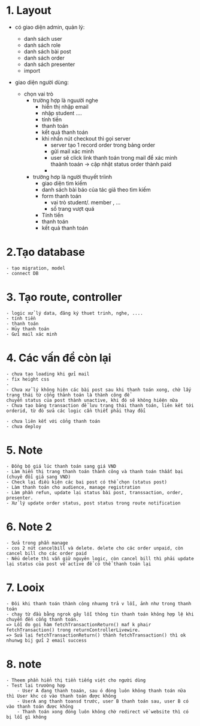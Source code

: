 # 1. Layout
- có giao diện admin, quản lý: 
  - danh sách user 
  - danh sách role
  - danh sách bài post
  - danh sách order
  - danh sách presenter
  - import

- giao diện người dùng:
  - chọn vai trò
    - trường hợp là nguười nghe
        - hiển thị nhập email
        - nhập student ....
        - tính tiền
        - thanh toán
        - kết quả thanh toán
        - khi nhấn nút checkout thì gọi server
          - server tạo 1 record order trong bảng order
          - gửi mail xác minh
          - user sẽ click link thanh toán trong mail để xác minh thaành toaán -> cập nhật status order thành paid
          - 
    - trường hơp là người thuyết triình
      - giao diện tìm kiếm
      - danh sách bài báo của tác giả theo tìm kiếm
      - form thanh toán
        - vai trò student/. member , ...
        - số trang vượt quá
      - Tính tiền
      - thanh toán
      - kết quả thanh toán


# 2.Tạo database
    - tạo migration, model
    - connect DB

# 3. Tạo route, controller
    - logic xử lý data, đăng ký thuet trinh, nghe, .... 
    - tính tiền
    - thanh toán
    - Hủy thanh toán
    - Gửi mail xác minh
    
# 4. Các vấn đề còn lại
    - chưa tạo loading khi gửi mail
    - fix height css
    - 
    - Chưa xử lý không hiện các bài post sau khi thanh toán xong, chờ lấy trạng thái từ cổng thành toán là thành công để 
    chuyển status của post thành unactive, khi đó sẽ không hiêện nữa
    - Chưa tạo bảng transaction để lưu trạng thái thanh toán, liên kết tới orderid, từ đó sửa các logic cần thiết phải thay đổi
    
    - chưa liên kết với cổng thanh toán
    - chưa deploy


# 5. Note
    - Đồng bộ giá lúc thanh toán sang giá VND
    - Làm hiển thị trang thanh toán thành công và thanh toán thâất bại (chuyê đổi giá sang VND)
    - Check lại điều kiện các bai post có thể chọn (status post)
    - Làm thanh toán cho audience, manage registration
    - Làm phần refun, update lại status bài post, transsaction, order, presenter.
    - Xử lý update order status, post status trong route notification


# 6. Note 2
    - Sửa trong phần manage 
    - cos 2 nút cancelbill và delete. delete cho các order unpaid, còn cancel bill cho các order paid
    - Nếu delete thì vẫn giữ nguyên logic, còn cancel bill thì phải update lại status của post về active để có thể thanh toán lại

# 7. Looix
    - Đôi khi thanh toán thành công nhuưng trả v lỗi, ảnh như trong thanh toán
    - chạy từ đầu bằng ngrok gây lỗi thông tin thanh toán không hợp lệ khi chuyển đến cổng thanh toán. 
    => Lỗi do gọi hàm fetchTransactionReturn() maf k phair fetchTransaction() trong returnControllerLivewire. 
    => Sửa lại fetchTransactionReturn() thành fetchTransaction() thì ok nhunwg bij gửi 2 email success

# 8. note
    - Theem phần hiển thị tiền tiếng việt cho người dùng
    - Test lại trươờng hợp 
        - User A đang thanh toaán, sau ó đóng luôn không thanh toán nữa thì User khc có vào thanh toán được không
        - UserA ang thanh toansd trước, user B thanh toán sau, user B có vào thanh toán được không
        - Thanh toán xong đóng luôn không chờ redirect về website thì có bị lỗi gì không
    
